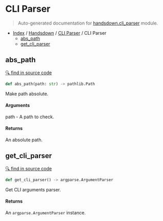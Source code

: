 # CLI Parser

> Auto-generated documentation for [handsdown.cli_parser](../../handsdown/cli_parser.py) module.

- [Index](../README.md#handsdown-index) / [Handsdown](index.md#handsdown) / [CLI Parser](#cli-parser) / CLI Parser
  - [abs_path](#abs_path)
  - [get_cli_parser](#get_cli_parser)

## abs_path

[🔍 find in source code](../../handsdown/cli_parser.py#l9)

```python
def abs_path(path: str) -> pathlib.Path
```

Make path absolute.

#### Arguments

path - A path to check.

#### Returns

An absolute path.

## get_cli_parser

[🔍 find in source code](../../handsdown/cli_parser.py#l22)

```python
def get_cli_parser() -> argparse.ArgumentParser
```

Get CLI arguments parser.

#### Returns

An `argparse.ArgumentParser` instance.
